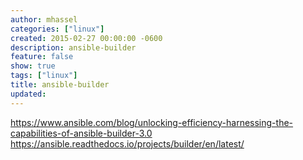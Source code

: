 ```yaml
---
author: mhassel
categories: ["linux"]
created: 2015-02-27 00:00:00 -0600
description: ansible-builder
feature: false
show: true
tags: ["linux"]
title: ansible-builder
updated:
---
```

https://www.ansible.com/blog/unlocking-efficiency-harnessing-the-capabilities-of-ansible-builder-3.0
https://ansible.readthedocs.io/projects/builder/en/latest/
